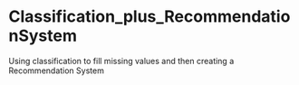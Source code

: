 # Classification_plus_RecommendationSystem
Using classification to fill missing values and then creating a Recommendation System
